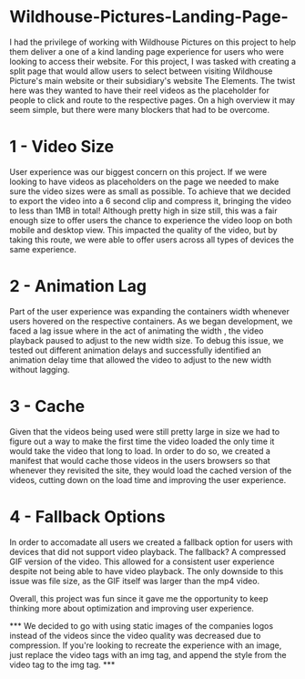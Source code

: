 # Wildhouse-Pictures-Landing-Page-
I had the privilege of working with Wildhouse Pictures on this project to help them deliver a one of a kind landing page experience for users who were looking to access their website. For this project, I was tasked with creating a split page that would allow users to select between visiting Wildhouse Picture's main website or their subsidiary's website The Elements. The twist here was they wanted to have their reel videos as the placeholder for people to click and route to the respective pages. On a high overview it may seem simple, but there were many blockers that had to be overcome. 

# 1 - Video Size

User experience was our biggest concern on this project. If we were looking to have videos as placeholders on the page we needed to make sure the video sizes were as small as possible. To achieve that we decided to export the video into a 6 second clip and compress it, bringing the video to less than 1MB in total! Although pretty high in size still, this was a fair enough size to offer users the chance to experience the video loop on both mobile and desktop view. This impacted the quality of the video, but by taking this route, we were able to offer users across all types of devices the same experience. 

# 2 - Animation Lag

Part of the user experience was expanding the containers width whenever users hovered on the respective containers. As we began development, we faced a lag issue where in the act of animating the width , the video playback paused to adjust to the new width size. To debug this issue, we tested out different animation delays and successfully identified an animation delay time that allowed the video to adjust to the new width without lagging. 

# 3 - Cache

Given that the videos being used were still pretty large in size we had to figure out a way to make the first time the video loaded the only time it would take the video that long to load. In order to do so, we created a manifest that would cache those videos in the users browsers so that whenever they revisited the site, they would load the cached version of the videos, cutting down on the load time and improving the user experience. 

# 4 - Fallback Options

In order to accomadate all users we created a fallback option for users with devices that did not support video playback. The fallback? A compressed GIF version of the video. This allowed for a consistent user experience despite not being able to have video playback. The only downside to this issue was file size, as the GIF itself was larger than the mp4 video. 

Overall, this project was fun since it gave me the opportunity to keep thinking more about optimization and improving user experience. 

*** We decided to go with using static images of the companies logos instead of the videos since the video quality was decreased due to compression. If you're looking to recreate the experience with an image, just replace the video tags with an img tag, and append the style from the video tag to the img tag. ***

